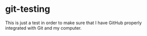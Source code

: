 # git-testing
This is just a test in order to make sure that I have GitHub properly integrated with Git and my computer.

